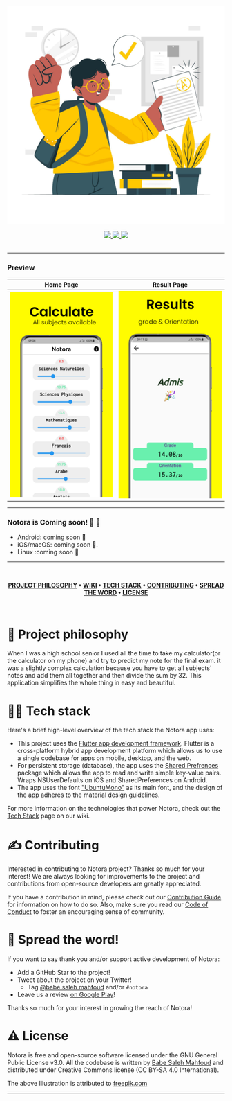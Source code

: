 ![Notora](thumbnail.png)

<div align='center'>
  
<a href='https://github.com/babe-saleh-mahfoud/Notora/releases'>
  
<img src='https://img.shields.io/github/v/release/babe-saleh-mahfoud/Notora?color=%23FDD835&label=version&style=for-the-badge'>
  
</a>
  
<a href='https://github.com/babe-saleh-mahfoud/Notora/blob/main/LICENSE'>
  
<img src='https://img.shields.io/github/license/babe-saleh-mahfoud/Notora?style=for-the-badge'>
  
</a>
  <img src='https://img.shields.io/badge/Dart-0175C2?style=for-the-badge&logo=dart&logoColor=white'>
</div>

<br />

---

### Preview 

Home Page              |  Result Page
:-------------------------:|:-------------------------:
![Screenshot 1](screenshots/image1.png)  |  ![Screenshot 2](screenshots/image2.png)

---

### Notora is Coming soon! 🥳 🚀

- Android: coming soon 👀
- iOS/macOS: coming soon 👀.
- Linux :coming soon 👀

---

<br />

<div align="center">

**[PROJECT PHILOSOPHY](https://github.com/babe-saleh-mahfoud/Notora#-project-philosophy) •
[WIKI](https://github.com/babe-saleh-mahfoud/Notora#-wiki) •
[TECH STACK](https://github.com/babe-saleh-mahfoud/Notora#-tech-stack) •
[CONTRIBUTING](https://github.com/babe-saleh-mahfoud/Notora#%EF%B8%8F-contributing) •
[SPREAD THE WORD](https://github.com/babe-saleh-mahfoud/Notora#-spread-the-word) •
[LICENSE](https://github.com/babe-saleh-mahfoud/Notora#%EF%B8%8F-license)**

</div>

<br />

# 🧐 Project philosophy

When I was a high school senior I used all the time to take my calculator(or the calculator on my phone) and
try to predict my note for the final exam.
it was a slightly complex calculation because you have to get all subjects' notes and add them all together
and then divide the sum by 32.
This application simplifies the whole thing in easy and beautiful.

# 👨‍💻 Tech stack

Here's a brief high-level overview of the tech stack the Notora app uses:

- This project uses the [Flutter app development framework](https://flutter.dev/). Flutter is a cross-platform hybrid app development platform which allows us to use a single codebase for apps on mobile, desktop, and the web.
- For persistent storage (database), the app uses the [Shared Prefrences](https://pub.dev/packages/shared_preferences) package which allows the app to read and write simple key-value pairs. Wraps NSUserDefaults on iOS and SharedPreferences on Android.
- The app uses the font ["UbuntuMono"](https://fonts.google.com/specimen/Ubuntu+Mono) as its main font, and the design of the app adheres to the material design guidelines.

For more information on the technologies that power Notora, check out the [Tech Stack](https://github.com/babe-saleh-mahfoud/notora/wiki/Tech-Stack) page on our wiki.

# ✍️ Contributing

Interested in contributing to Notora project? Thanks so much for your interest! We are always looking for improvements to the project and contributions from open-source developers are greatly appreciated.

If you have a contribution in mind, please check out our [Contribution Guide](https://github.com/babe-saleh-mahfoud/notora/wiki/Contribution-Guide) for information on how to do so. Also, make sure you read our [Code of Conduct](https://github.com/babe-saleh-mahfoud/notora/wiki/Code-of-Conduct) to foster an encouraging sense of community.

# 🌟 Spread the word!

If you want to say thank you and/or support active development of Notora:

- Add a GitHub Star to the project!
- Tweet about the project on your Twitter!
  - Tag [@babe saleh mahfoud](https://www.linkedin.com/in/babe-saleh-mahfoud-519b52200/) and/or `#notora`
- Leave us a review [on Google Play](https://apps.apple.com/us/app/well-reboot-your-mindset/id1573357406)!

Thanks so much for your interest in growing the reach of Notora!

# ⚠️ License

Notora is free and open-source software licensed under the GNU General Public License v3.0. All the codebase is written by [Babe Saleh Mahfoud](https://github.com/babe-saleh-mahfoud) and distributed under Creative Commons license (CC BY-SA 4.0 International).

The above Illustration is attributed to [freepik.com](https://www.freepik.com/)
<br />

---
